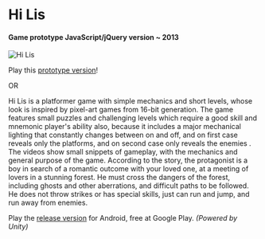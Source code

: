 # Hi Lis
#### Game prototype JavaScript/jQuery version ~ 2013

![Hi Lis](https://lousousa.github.io/hi-lis-prototype/hi-lis-featured-image.jpg "Hi Lis")

Play this [prototype version](https://lousousa.github.io/hi-lis-prototype)!

OR

Hi Lis is a platformer game with simple mechanics and short levels, whose look is inspired by pixel-art games from 16-bit generation. The game features small puzzles and challenging levels which require a good skill and mnemonic player's ability also, because it includes a major mechanical lighting that constantly changes between on and off, and on first case reveals only the platforms, and on second case only reveals the enemies . The videos show small snippets of gameplay, with the mechanics and general purpose of the game. 
According to the story, the protagonist is a boy in search of a romantic outcome with your loved one, at a meeting of lovers in a stunning forest. He must cross the dangers of the forest, including ghosts and other aberrations, and difficult paths to be followed. He does not throw strikes or has special skills, just can run and jump, and run away from enemies. 

Play the [release version](https://play.google.com/store/apps/details?id=com.luisfelipesousa.hilis) for Android, free at Google Play. _(Powered by Unity)_